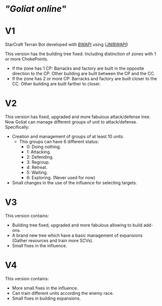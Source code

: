 # _"Goliat online"_

# V1 

StarCraft Terran Bot developed with [BWAPI](https://github.com/bwapi/bwapi) using ([JNIBWAPI](https://github.com/JNIBWAPI/JNIBWAPI))

This version has the building tree fixed. Including distinction of zones with 1 or more ChokePoints.
* If the zone has 1 CP: Barracks and factory are built in the opposite direction to the CP. Other building are built between the CP and the CC.
* If the zone has 2 or more CP: Barracks and factory are built closer to the CC. Other building are built farther to closer.

# V2

This version has fixed, upgraded and more fabulous attack/defense tree. Now Goliat can manage different groups of unit to attack/defense. Specifically:

* Creation and management of groups of at least 10 units.
  * This groups can have 6 different status:
    * 0: Doing nothing.
    * 1: Attacking.
    * 2: Defending.
    * 3: Regroup.
    * 4: Retreat.
    * 5: Waiting.
    * 6: Exploring. (Never used for now)
* Small changes in the use of the influence for selecting targets.

# V3

This version contains:

* Building tree fixed, upgraded and more fabulous allowing to build add-ons.
* A brand new tree which have a basic management of expansions (Gather resources and train more SCVs).
* Small fixes in the influence.

# V4

This version contains:

* More small fixes in the influence.
* Can train different units according the enemy race.
* Small fixes in building expansions.
